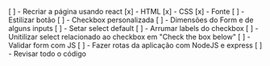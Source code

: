 [ ] - Recriar a página usando react
    [x] - HTML
    [x] - CSS
    [x] - Fonte
    [ ] - Estilizar botão
    [ ] - Checkbox personalizada
    [ ] - Dimensões do Form e de alguns inputs
    [ ] - Setar select default
    [ ] - Arrumar labels do checkbox
    [ ] - Unitilizar select relacionado ao checkbox em "Check the box below"
[ ] - Validar form com JS
[ ] - Fazer rotas da aplicação com NodeJS e express
[ ] - Revisar todo o código
